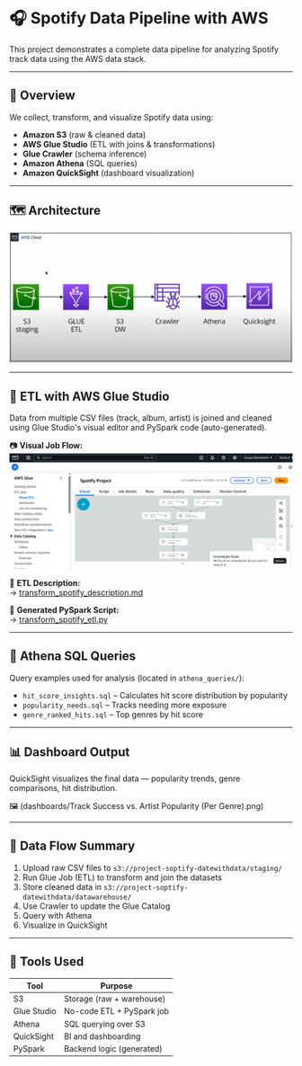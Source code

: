 # 🎧 Spotify Data Pipeline with AWS

This project demonstrates a complete data pipeline for analyzing Spotify track data using the AWS data stack.

---

## 📌 Overview
We collect, transform, and visualize Spotify data using:
- **Amazon S3** (raw & cleaned data)
- **AWS Glue Studio** (ETL with joins & transformations)
- **Glue Crawler** (schema inference)
- **Amazon Athena** (SQL queries)
- **Amazon QuickSight** (dashboard visualization)

---

## 🗺️ Architecture

![Project Architecture](diagrams/project_diagram.png)

---

## 🧪 ETL with AWS Glue Studio

Data from multiple CSV files (track, album, artist) is joined and cleaned using Glue Studio's visual editor and PySpark code (auto-generated).

📷 **Visual Job Flow:**  
![Glue Flow](diagrams/glue_job_flow.png)

📜 **ETL Description:**  
→ [transform_spotify_description.md](glue_jobs/transform_spotify_description.md)

📜 **Generated PySpark Script:**  
→ [transform_spotify_etl.py](glue_jobs/transform_spotify_etl.py)

---

## 🧠 Athena SQL Queries

Query examples used for analysis (located in `athena_queries/`):
- `hit_score_insights.sql` – Calculates hit score distribution by popularity
- `popularity_needs.sql` – Tracks needing more exposure
- `genre_ranked_hits.sql` – Top genres by hit score

---

## 📊 Dashboard Output

QuickSight visualizes the final data — popularity trends, genre comparisons, hit distribution.

🖼️ (dashboards/Track Success vs. Artist Popularity (Per Genre).png)

---

## 🔁 Data Flow Summary

1. Upload raw CSV files to `s3://project-soptify-datewithdata/staging/`
2. Run Glue Job (ETL) to transform and join the datasets
3. Store cleaned data in `s3://project-soptify-datewithdata/datawarehouse/`
4. Use Crawler to update the Glue Catalog
5. Query with Athena
6. Visualize in QuickSight

---

## 🔧 Tools Used

| Tool        | Purpose                    |
|-------------|-----------------------------|
| S3          | Storage (raw + warehouse)   |
| Glue Studio | No-code ETL + PySpark job   |
| Athena      | SQL querying over S3        |
| QuickSight  | BI and dashboarding         |
| PySpark     | Backend logic (generated)   |
